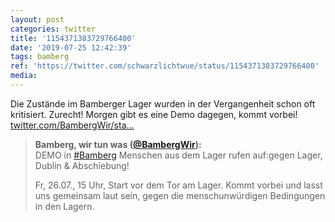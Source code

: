 ```yaml
---
layout: post
categories: twitter
title: '1154371383729766400'
date: '2019-07-25 12:42:39'
tags: bamberg
ref: 'https://twitter.com/schwarzlichtwue/status/1154371383729766400'
media:
---
```

Die Zustände im Bamberger Lager wurden in der Vergangenheit schon oft kritisiert. Zurecht! Morgen gibt es eine Demo dagegen, kommt vorbei! [twitter.com/BambergWir/sta…](https://twitter.com/BambergWir/status/1154332391265226755) 


> <b>Bamberg, wir tun was ([@BambergWir](https://twitter.com/BambergWir)):</b>  
>DEMO in [#Bamberg](/t/bamberg)  Menschen aus dem Lager rufen auf:gegen Lager, Dublin &amp; Abschiebung!   
>  
>Fr, 26.07., 15 Uhr, Start vor dem Tor am Lager. Kommt vorbei und lasst uns gemeinsam laut sein, gegen die menschunwürdigen Bedingungen in den Lagern.    
>  
>  

